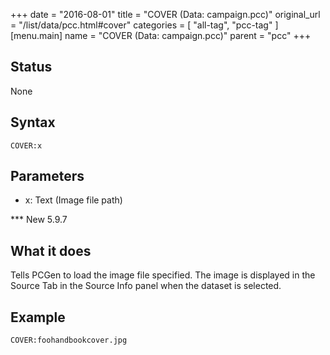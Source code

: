 +++
date = "2016-08-01"
title = "COVER (Data: campaign.pcc)"
original_url = "/list/data/pcc.html#cover"
categories = [ "all-tag", "pcc-tag" ]
[menu.main]
    name = "COVER (Data: campaign.pcc)"
    parent = "pcc"
+++

## Status

None

## Syntax

`COVER:x`

## Parameters

-   x: Text (Image file path)



<span id="cover"></span> \*\*\* New 5.9.7

What it does
------------

Tells PCGen to load the image file specified. The image is displayed in
the Source Tab in the Source Info panel when the dataset is selected.

Example
-------

`COVER:foohandbookcover.jpg`

